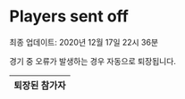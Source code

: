 # Players sent off
최종 업데이트: 2020년 12월 17일 22시 36분


경기 중 오류가 발생하는 경우 자동으로 퇴장됩니다.


| 퇴장된 참가자 |
|:---:|